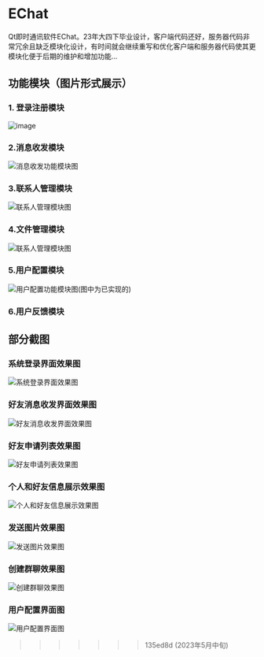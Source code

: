 # EChat
​	Qt即时通讯软件EChat。23年大四下毕业设计，客户端代码还好，服务器代码非常冗余且缺乏模块化设计，有时间就会继续重写和优化客户端和服务器代码使其更模块化便于后期的维护和增加功能...

## 功能模块（图片形式展示）

### 1. 登录注册模块

![image](https://github.com/swansfought/EChat/blob/main/%E9%83%A8%E5%88%86%E6%88%AA%E5%9B%BE/md/%E7%99%BB%E5%BD%95%E6%B3%A8%E5%86%8C%E6%A8%A1%E5%9D%97%E5%A4%84%E7%90%86%E6%B5%81%E7%A8%8B%E5%9B%BE.png)



### 2.消息收发模块

![消息收发功能模块图](.\部分截图\md\消息收发功能模块图.png)



### 3.联系人管理模块

![联系人管理模块图](.\部分截图\md\联系人管理模块图.png)



### 4.文件管理模块

![联系人管理模块图](.\部分截图\md\联系人管理模块图.png)

### 5.用户配置模块

![用户配置功能模块图(图中为已实现的)](.\部分截图\md\用户配置功能模块图(图中为已实现的).png)



### 6.用户反馈模块




## 部分截图
### 系统登录界面效果图

![系统登录界面效果图](.\部分截图\系统登录界面效果图.png)




### 好友消息收发界面效果图

![好友消息收发界面效果图](.\部分截图\好友消息收发界面效果图.png)



### 好友申请列表效果图

![好友申请列表效果图](.\部分截图\好友申请列表效果图.png)



### 个人和好友信息展示效果图

![个人和好友信息展示效果图](.\部分截图\个人和好友信息展示效果图.png)



### 发送图片效果图

![发送图片效果图](.\部分截图\发送图片效果图.png)



### 创建群聊效果图

![创建群聊效果图](.\部分截图\创建群聊效果图.png)



### 用户配置界面图

![用户配置界面图](.\部分截图\用户配置界面图.png)



>>>>>>> 135ed8d (2023年5月中旬)
